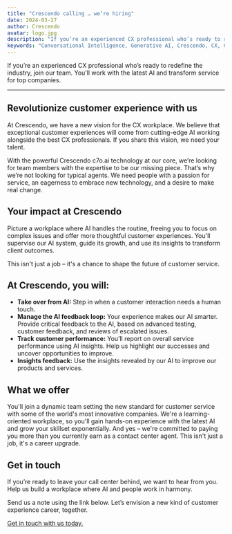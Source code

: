 ```yaml
---
title: "Crescendo calling … we’re hiring"
date: 2024-03-27
author: Crescendo
avatar: logo.jpg
description: "If you’re an experienced CX professional who’s ready to redefine the industry, join our team. You’ll work with the latest AI and transform service for top companies."
keywords: "Conversational Intelligence, Generative AI, Crescendo, CX, Customer Experience, CX Improvement, Customer Satisfaction" 
---
```


If you’re an experienced CX professional who’s ready to redefine the industry, join our team. You’ll work with the latest AI and transform service for top companies.

---

## Revolutionize customer experience with us
At Crescendo, we have a new vision for the CX workplace. We believe that exceptional customer experiences will come from cutting-edge AI working alongside the best CX professionals. If you share this vision, we need your talent.

With the powerful Crescendo c7o.ai technology at our core, we’re looking for team members with the expertise to be our missing piece. That’s why we’re not looking for typical agents. We need people with a passion for service, an eagerness to embrace new technology, and a desire to make real change.


## Your impact at Crescendo
Picture a workplace where AI handles the routine, freeing you to focus on complex issues and offer more thoughtful customer experiences.  You'll supervise our AI system, guide its growth, and use its insights to transform client outcomes.


This isn't just a job – it's a chance to shape the future of customer service.


## At Crescendo, you will:


- **Take over from AI:** Step in when a customer interaction needs a human touch.
- **Manage the AI feedback loop:** Your experience makes our AI smarter. Provide critical feedback to the AI, based on advanced testing, customer feedback, and reviews of escalated issues.
- **Track customer performance:** You’ll report on overall service performance using AI insights. Help us highlight our successes and uncover opportunities to improve.
- **Insights feedback:** Use the insights revealed by our AI to improve our products and services.


## What we offer
You'll join a dynamic team setting the new standard for customer service with some of the world's most innovative companies. We're a learning-oriented workplace, so you'll gain hands-on experience with the latest AI and grow your skillset exponentially. And yes – we're committed to paying you more than you currently earn as a contact center agent. This isn't just a job, it's a career upgrade.


## Get in touch
If you’re ready to leave your call center behind, we want to hear from you. Help us build a workplace where AI and people work in harmony.


Send us a note using the link below. Let’s envision a new kind of customer experience career, together.

[Get in touch with us today.](https://www.crescendocx.ai/company/sayhello)


